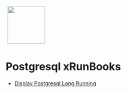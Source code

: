 <img align="center" src="https://unskript.com/assets/favicon.png" width="100" height="100" style="padding: 5px">

 # Postgresql xRunBooks

* [Display Postgresql Long Running](https://github.com/unskript/Awesome-CloudOps-Automation/tree/master)
